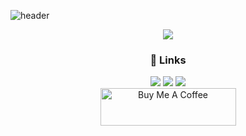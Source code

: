 ![header](https://capsule-render.vercel.app/api?type=transparent&color=timeGradient&height=300&section=header&text=DoHan%20LAB&fontSize=60&desc=Develop%20Kernel%20(OS),%20Web%20sites,%20etc.&animation=fadeIn&descSize=20)

<p align="center">
  <a href="https://hits.seeyoufarm.com"><img src="https://hits.seeyoufarm.com/api/count/incr/badge.svg?url=https%3A%2F%2Fgithub.com%2FDohan-lab&count_bg=%2379C83D&title_bg=%23555555&icon=github.svg&icon_color=%23E7E7E7&title=hits&edge_flat=false"/></a>
</p>

<h3 align="center">📌 Links</h3>
<p align="center">
  <a href="https://dohanspace.notion.site/Kwon-DoHan-34f1bf3d841c4a70ba7c8bcbf941c443" target="_blank"><img src="https://img.shields.io/badge/Notion-282828?style=flat-square&logo=Notion&logoColor=white"/></a>
  <a href="https://discord.com/channels/@me/795869602566635540" target="_blank"><img src="https://img.shields.io/badge/Discord-331B3F?style=flat-square&logo=Discord&logoColor=white"/></a>
  <a href="mailto:barcode.k1011@gmail.com" target="_blank"><img src="https://img.shields.io/badge/Gmail-0A174E?style=flat-square&logo=Gmail&logoColor=white"/></a>
  <br>
  <a href="https://www.buymeacoffee.com/dohan" target="_blank"><img src="https://cdn.buymeacoffee.com/buttons/v2/default-yellow.png" alt="Buy Me A Coffee" style="height: 60px !important;width: 217px !important;" ></a>
</p>
